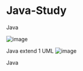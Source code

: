 # Java-Study
Java 

![image](https://user-images.githubusercontent.com/56474558/209448673-47a88ff0-e007-4365-ad8e-407bd18b89da.png)


Java extend 1
UML
![image](https://user-images.githubusercontent.com/56474558/209448626-6f1a5553-53a2-4483-a8d3-077c9165a1f8.png)

Java 
